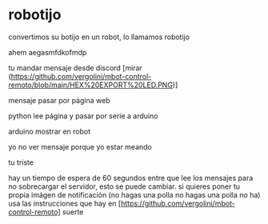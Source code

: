 # robotijo
convertimos su botijo en un robot, lo llamamos robotijo


ahem aegasmfdkofmdp

tu mandar mensaje desde discord [mirar (https://github.com/vergolini/mbot-control-remoto/blob/main/HEX%20EXPORT%20LED.PNG)]

mensaje pasar por página web

python lee página y pasar por serie a arduino

arduino mostrar en  robot

yo no ver mensaje porque yo estar meando

tu triste


hay un tiempo de espera de 60 segundos entre que lee los mensajes para no sobrecargar el servidor, esto se puede cambiar. si quieres poner tu propia imágen de notificación (no hagas una polla no hagas una polla no ha) usa las instrucciones que hay en [https://github.com/vergolini/mbot-control-remoto]
suerte
